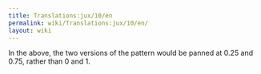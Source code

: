 ```yaml
---
title: Translations:jux/10/en
permalink: wiki/Translations:jux/10/en/
layout: wiki
---
```


In the above, the two versions of the pattern would be panned at 0.25
and 0.75, rather than 0 and 1.
